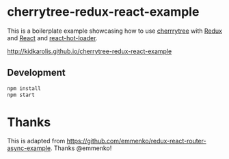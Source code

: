 # cherrytree-redux-react-example

This is a boilerplate example showcasing how to use [cherrrytree](https://github.com/QubitProducts/cherrytree) with [Redux](https://github.com/gaearon/redux) and [React](https://github.com/facebook/react) and [react-hot-loader](https://github.com/gaearon/react-hot-loader).

http://kidkarolis.github.io/cherrytree-redux-react-example

## Development

```bash
npm install
npm start
```

# Thanks

This is adapted from https://github.com/emmenko/redux-react-router-async-example. Thanks @emmenko!
